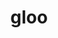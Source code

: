 ---
title: "gloo"
layout: cache
categories: [package, develop-2024-03-10]
meta: {"versions": ["2023-01-17", "2023-05-19"], "compilers": ["gcc@=11.4.0"], "oss": ["ubuntu22.04"], "platforms": ["linux"], "targets": ["neoverse_v1", "neoverse_v2", "x86_64_v3"], "stacks": ["e4s", "e4s-neoverse-v2", "e4s-neoverse_v1", "ml-linux-x86_64-cpu", "ml-linux-x86_64-cuda", "ml-linux-x86_64-rocm", "root"], "num_specs": 10, "num_specs_by_stack": {"e4s-neoverse_v1": 2, "root": 10, "e4s-neoverse-v2": 2, "e4s": 2, "ml-linux-x86_64-rocm": 2, "ml-linux-x86_64-cpu": 2, "ml-linux-x86_64-cuda": 2}}
spec_details: [{"hash": "dfbirlkta4uiypijqso2nfpb6legh6tu", "compiler": "gcc@=11.4.0", "versions": ["2023-05-19"], "os": "ubuntu22.04", "platform": "linux", "target": "neoverse_v1", "variants": ["build_system=cmake", "build_type=Release", "~cuda", "generator=ninja", "~ipo"], "stacks": ["e4s-neoverse_v1", "root"], "size": "-", "tarball": "https://binaries.spack.io/develop-2024-03-10/build_cache/linux-ubuntu22.04-neoverse_v1/gcc-11.4.0/gloo-2023-05-19/linux-ubuntu22.04-neoverse_v1-gcc-11.4.0-gloo-2023-05-19-dfbirlkta4uiypijqso2nfpb6legh6tu.spack"}, {"hash": "idjespk256zoftwnx22lyrql2atbirts", "compiler": "gcc@=11.4.0", "versions": ["2023-01-17"], "os": "ubuntu22.04", "platform": "linux", "target": "neoverse_v1", "variants": ["build_system=cmake", "build_type=Release", "~cuda", "generator=ninja", "~ipo"], "stacks": ["e4s-neoverse_v1", "root"], "size": "-", "tarball": "https://binaries.spack.io/develop-2024-03-10/build_cache/linux-ubuntu22.04-neoverse_v1/gcc-11.4.0/gloo-2023-01-17/linux-ubuntu22.04-neoverse_v1-gcc-11.4.0-gloo-2023-01-17-idjespk256zoftwnx22lyrql2atbirts.spack"}, {"hash": "tvhzsa44tfafjqyfrvavfgp4qwam4g3n", "compiler": "gcc@=11.4.0", "versions": ["2023-05-19"], "os": "ubuntu22.04", "platform": "linux", "target": "neoverse_v2", "variants": ["build_system=cmake", "build_type=Release", "~cuda", "generator=ninja", "~ipo"], "stacks": ["root", "e4s-neoverse-v2"], "size": "-", "tarball": "https://binaries.spack.io/develop-2024-03-10/build_cache/linux-ubuntu22.04-neoverse_v2/gcc-11.4.0/gloo-2023-05-19/linux-ubuntu22.04-neoverse_v2-gcc-11.4.0-gloo-2023-05-19-tvhzsa44tfafjqyfrvavfgp4qwam4g3n.spack"}, {"hash": "trv3mu34dy7e4nsxqe5gdvj5us53pj74", "compiler": "gcc@=11.4.0", "versions": ["2023-01-17"], "os": "ubuntu22.04", "platform": "linux", "target": "neoverse_v2", "variants": ["build_system=cmake", "build_type=Release", "~cuda", "generator=ninja", "~ipo"], "stacks": ["root", "e4s-neoverse-v2"], "size": "-", "tarball": "https://binaries.spack.io/develop-2024-03-10/build_cache/linux-ubuntu22.04-neoverse_v2/gcc-11.4.0/gloo-2023-01-17/linux-ubuntu22.04-neoverse_v2-gcc-11.4.0-gloo-2023-01-17-trv3mu34dy7e4nsxqe5gdvj5us53pj74.spack"}, {"hash": "aew7bpm5llvfvmyfgsbescqdt6uupzwp", "compiler": "gcc@=11.4.0", "versions": ["2023-05-19"], "os": "ubuntu22.04", "platform": "linux", "target": "x86_64_v3", "variants": ["build_system=cmake", "build_type=Release", "~cuda", "generator=ninja", "~ipo"], "stacks": ["e4s", "root"], "size": "-", "tarball": "https://binaries.spack.io/develop-2024-03-10/build_cache/linux-ubuntu22.04-x86_64_v3/gcc-11.4.0/gloo-2023-05-19/linux-ubuntu22.04-x86_64_v3-gcc-11.4.0-gloo-2023-05-19-aew7bpm5llvfvmyfgsbescqdt6uupzwp.spack"}, {"hash": "5imaukcox2xtp44elyr4w7hypmoaqrdl", "compiler": "gcc@=11.4.0", "versions": ["2023-01-17"], "os": "ubuntu22.04", "platform": "linux", "target": "x86_64_v3", "variants": ["build_system=cmake", "build_type=Release", "~cuda", "generator=ninja", "~ipo"], "stacks": ["root", "ml-linux-x86_64-rocm", "ml-linux-x86_64-cpu"], "size": "-", "tarball": "https://binaries.spack.io/develop-2024-03-10/build_cache/linux-ubuntu22.04-x86_64_v3/gcc-11.4.0/gloo-2023-01-17/linux-ubuntu22.04-x86_64_v3-gcc-11.4.0-gloo-2023-01-17-5imaukcox2xtp44elyr4w7hypmoaqrdl.spack"}, {"hash": "2d3twpcylf2vwi7evtua74lxs2axxejn", "compiler": "gcc@=11.4.0", "versions": ["2023-01-17"], "os": "ubuntu22.04", "platform": "linux", "target": "x86_64_v3", "variants": ["build_system=cmake", "build_type=Release", "+cuda", "cuda_arch=80", "generator=ninja", "~ipo"], "stacks": ["root", "ml-linux-x86_64-cuda"], "size": "-", "tarball": "https://binaries.spack.io/develop-2024-03-10/build_cache/linux-ubuntu22.04-x86_64_v3/gcc-11.4.0/gloo-2023-01-17/linux-ubuntu22.04-x86_64_v3-gcc-11.4.0-gloo-2023-01-17-2d3twpcylf2vwi7evtua74lxs2axxejn.spack"}, {"hash": "5yw5ru6rlfeic4fkfcpt3x3guqeufz5q", "compiler": "gcc@=11.4.0", "versions": ["2023-01-17"], "os": "ubuntu22.04", "platform": "linux", "target": "x86_64_v3", "variants": ["build_system=cmake", "build_type=Release", "~cuda", "generator=ninja", "~ipo"], "stacks": ["e4s", "root"], "size": "-", "tarball": "https://binaries.spack.io/develop-2024-03-10/build_cache/linux-ubuntu22.04-x86_64_v3/gcc-11.4.0/gloo-2023-01-17/linux-ubuntu22.04-x86_64_v3-gcc-11.4.0-gloo-2023-01-17-5yw5ru6rlfeic4fkfcpt3x3guqeufz5q.spack"}, {"hash": "vpvsb4ck33mxhuilnct3g7xr3prguiho", "compiler": "gcc@=11.4.0", "versions": ["2023-05-19"], "os": "ubuntu22.04", "platform": "linux", "target": "x86_64_v3", "variants": ["build_system=cmake", "build_type=Release", "+cuda", "cuda_arch=80", "generator=ninja", "~ipo"], "stacks": ["root", "ml-linux-x86_64-cuda"], "size": "-", "tarball": "https://binaries.spack.io/develop-2024-03-10/build_cache/linux-ubuntu22.04-x86_64_v3/gcc-11.4.0/gloo-2023-05-19/linux-ubuntu22.04-x86_64_v3-gcc-11.4.0-gloo-2023-05-19-vpvsb4ck33mxhuilnct3g7xr3prguiho.spack"}, {"hash": "j3uqjvfrbnb5bkwmiamkranvow7ab3gk", "compiler": "gcc@=11.4.0", "versions": ["2023-05-19"], "os": "ubuntu22.04", "platform": "linux", "target": "x86_64_v3", "variants": ["build_system=cmake", "build_type=Release", "~cuda", "generator=ninja", "~ipo"], "stacks": ["root", "ml-linux-x86_64-rocm", "ml-linux-x86_64-cpu"], "size": "-", "tarball": "https://binaries.spack.io/develop-2024-03-10/build_cache/linux-ubuntu22.04-x86_64_v3/gcc-11.4.0/gloo-2023-05-19/linux-ubuntu22.04-x86_64_v3-gcc-11.4.0-gloo-2023-05-19-j3uqjvfrbnb5bkwmiamkranvow7ab3gk.spack"}]
---